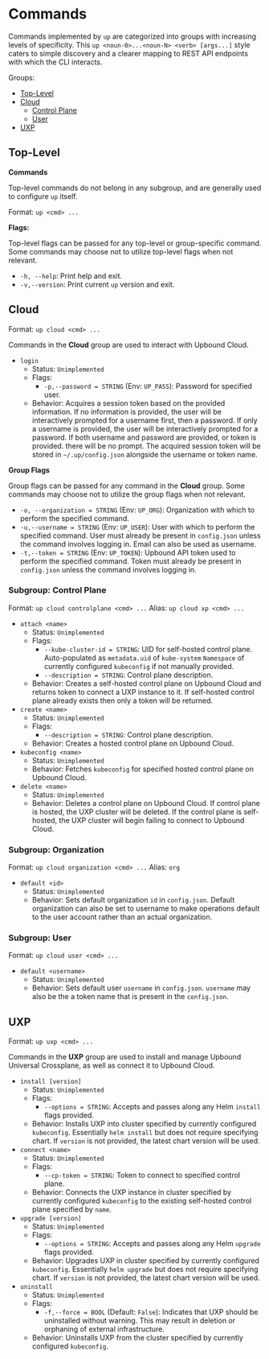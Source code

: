 # Commands

Commands implemented by `up` are categorized into groups with increasing levels
of specificity. This `up <noun-0>...<noun-N> <verb> [args...]` style caters to
simple discovery and a clearer mapping to REST API endpoints with which the CLI
interacts.

Groups:
- [Top-Level](#top-level)
- [Cloud](#cloud)
  - [Control Plane](#subgroup-control-plane)
  - [User](#subgroup-user)
- [UXP](#uxp)

## Top-Level

**Commands**

Top-level commands do not belong in any subgroup, and are generally used to
configure `up` itself.

Format: `up <cmd> ...`

**Flags:**

Top-level flags can be passed for any top-level or group-specific command. Some
commands may choose not to utilize top-level flags when not relevant.

- `-h, --help`: Print help and exit.
- `-v,--version`: Print current `up` version and exit.

## Cloud

Format: `up cloud <cmd> ...`

Commands in the **Cloud** group are used to interact with Upbound Cloud.

- `login`
    - Status: `Unimplemented`
    - Flags:
        - `-p,--password = STRING` (Env: `UP_PASS`): Password for specified
          user.
    - Behavior: Acquires a session token based on the provided information. If
      no information is provided, the user will be interactively prompted for a
      username first, then a password. If only a username is provided, the user
      will be interactively prompted for a password. If both username and
      password are provided, or token is provided. there will be no prompt. The
      acquired session token will be stored in `~/.up/config.json` alongside the
      username or token name.

**Group Flags**

Group flags can be passed for any command in the **Cloud** group. Some commands
may choose not to utilize the group flags when not relevant.

- `-o, --organization = STRING` (Env: `UP_ORG`): Organization with which to
  perform the specified command.
- `-u,--username = STRING` (Env: `UP_USER`): User with which to perform the
  specified command. User must already be present in `config.json` unless the
  command involves logging in. Email can also be used as username.
- `-t,--token = STRING` (Env: `UP_TOKEN`): Upbound API token used to perform the
  specified command. Token must already be present in `config.json` unless the
  command involves logging in.

### Subgroup: Control Plane

Format: `up cloud controlplane <cmd> ...` Alias: `up cloud xp <cmd> ...`

- `attach <name>`
    - Status: `Unimplemented`
    - Flags:
      - `--kube-cluster-id = STRING`: UID for self-hosted control plane.
        Auto-populated as `metadata.uid` of `kube-system` `Namespace` of
        currently configured `kubeconfig` if not manually provided.
      - `--description = STRING`: Control plane description.
    - Behavior: Creates a self-hosted control plane on Upbound Cloud and returns
      token to connect a UXP instance to it. If self-hosted control plane
      already exists then only a token will be returned.
- `create <name>`
    - Status: `Unimplemented`
    - Flags:
        - `--description = STRING`: Control plane description.
    - Behavior: Creates a hosted control plane on Upbound Cloud.
- `kubeconfig <name>`
    - Status: `Unimplemented`
    - Behavior: Fetches `kubeconfig` for specified hosted control plane on
      Upbound Cloud.
- `delete <name>`
    - Status: `Unimplemented`
    - Behavior: Deletes a control plane on Upbound Cloud. If control plane is
      hosted, the UXP cluster will be deleted. If the control plane is
      self-hosted, the UXP cluster will begin failing to connect to Upbound
      Cloud.

### Subgroup: Organization

Format: `up cloud organization <cmd> ...` Alias: `org`

- `default <id>`
    - Status: `Unimplemented`
    - Behavior: Sets default organization `id` in `config.json`. Default
      organization can also be set to username to make operations default to the
      user account rather than an actual organization.

### Subgroup: User

Format: `up cloud user <cmd> ...`

- `default <username>`
    - Status: `Unimplemented`
    - Behavior: Sets default user `username` in `config.json`. `username` may
      also be the a token name that is present in the `config.json`.

## UXP

Format: `up uxp <cmd> ...`

Commands in the **UXP** group are used to install and manage Upbound Universal
Crossplane, as well as connect it to Upbound Cloud.

- `install [version]`
    - Status: `Unimplemented`
    - Flags:
        - `--options = STRING`: Accepts and passes along any Helm `install`
          flags provided.
    - Behavior: Installs UXP into cluster specified by currently configured
      `kubeconfig`. Essentially `helm install` but does not require specifying
      chart. If `version` is not provided, the latest chart version will be
      used.
- `connect <name>`
    - Status: `Unimplemented`
    - Flags:
        - `--cp-token = STRING`: Token to connect to specified control plane.
    - Behavior: Connects the UXP instance in cluster specified by currently
      configured `kubeconfig` to the existing self-hosted control plane
      specified by `name`.
- `upgrade [version]` 
    - Status: `Unimplemented`
    - Flags:
        - `--options = STRING`: Accepts and passes along any Helm `upgrade`
          flags provided.
    - Behavior: Upgrades UXP in cluster specified by currently configured
      `kubeconfig`. Essentially `helm upgrade` but does not require specifying
      chart. If `version` is not provided, the latest chart version will be
      used.
- `uninstall` 
    - Status: `Unimplemented`
    - Flags:
        - `-f,--force = BOOL` (Default: `False`): Indicates that UXP should be
          uninstalled without warning. This may result in deletion or orphaning
          of external infrastructure.
    - Behavior: Uninstalls UXP from the cluster specified by currently
      configured `kubeconfig`.
